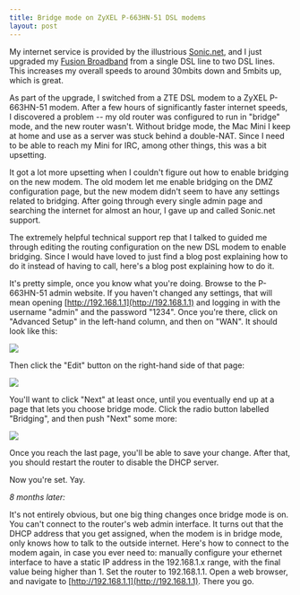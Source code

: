```yaml
---
title: Bridge mode on ZyXEL P-663HN-51 DSL modems
layout: post
---
```

My internet service is provided by the illustrious [Sonic.net](http://sonic.net), and I just upgraded my [Fusion Broadband](http://sonic.net/solutions/home/internet/fusion/) from a single DSL line to two DSL lines. This increases my overall speeds to around 30mbits down and 5mbits up, which is great.

As part of the upgrade, I switched from a ZTE DSL modem to a ZyXEL P-663HN-51 modem. After a few hours of significantly faster internet speeds, I discovered a problem -- my old router was configured to run in "bridge" mode, and the new router wasn't. Without bridge mode, the Mac Mini I keep at home and use as a server was stuck behind a double-NAT. Since I need to be able to reach my Mini for IRC, among other things, this was a bit upsetting.

It got a lot more upsetting when I couldn't figure out how to enable bridging on the new modem. The old modem let me enable bridging on the DMZ configuration page, but the new modem didn't seem to have any settings related to bridging. After going through every single admin page and searching the internet for almost an hour, I gave up and called Sonic.net support.

The extremely helpful technical support rep that I talked to guided me through editing the routing configuration on the new DSL modem to enable bridging. Since I would have loved to just find a blog post explaining how to do it instead of having to call, here's a blog post explaining how to do it.

It's pretty simple, once you know what you're doing. Browse to the P-663HN-51 admin website. If you haven't changed any settings, that will mean opening [http://192.168.1.1](http://192.168.1.1) and logging in with the username "admin" and the password "1234". Once you're there, click on "Advanced Setup" in the left-hand column, and then on "WAN". It should look like this:

<img src="{% postfile router-1.jpg %}" style="width: auto">

Then click the "Edit" button on the right-hand side of that page:

<img src="{% postfile router-2.jpg %}" style="width: auto">

You'll want to click "Next" at least once, until you eventually end up at a page that lets you choose bridge mode. Click the radio button labelled "Bridging", and then push "Next" some more:

<img src="{% postfile router-3.jpg %}" style="width: auto">

Once you reach the last page, you'll be able to save your change. After that, you should restart the router to disable the DHCP server.

Now you're set. Yay.

*8 months later:*

It's not entirely obvious, but one big thing changes once bridge mode is on. You can't connect to the router's web admin interface. It turns out that the DHCP address that you get assigned, when the modem is in bridge mode, only knows how to talk to the outside internet. Here's how to connect to the modem again, in case you ever need to: manually configure your ethernet interface to have a static IP address in the 192.168.1.x range, with the final value being higher than 1. Set the router to 192.168.1.1. Open a web browser, and navigate to [http://192.168.1.1](http://192.168.1.1). There you go.